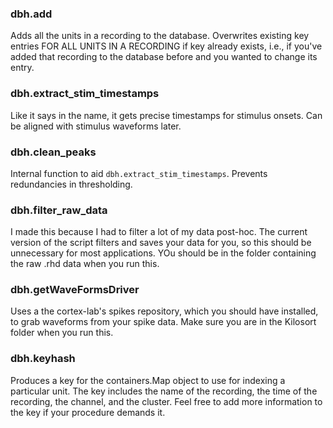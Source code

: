 ### dbh.add
Adds all the units in a recording to the database. Overwrites existing key entries FOR ALL UNITS IN A RECORDING if key already exists, i.e., if you've added that recording to the database before and you wanted to change its entry.

### dbh.extract_stim_timestamps
Like it says in the name, it gets precise timestamps for stimulus onsets. Can be aligned with stimulus waveforms later.

### dbh.clean_peaks
Internal function to aid `dbh.extract_stim_timestamps`. Prevents redundancies in thresholding.

### dbh.filter_raw_data
I made this because I had to filter a lot of my data post-hoc. The current version of the script filters and saves your data for you, so this should be unnecessary for most applications. YOu should be in the folder containing the raw .rhd data when you run this.

### dbh.getWaveFormsDriver
Uses a the cortex-lab's spikes repository, which you should have installed, to grab waveforms from your spike data. Make sure you are in the Kilosort folder when you run this.

### dbh.keyhash
Produces a key for the containers.Map object to use for indexing a particular unit. The key includes the name of the recording, the time of the recording, the channel, and the cluster. Feel free to add more information to the key if your procedure demands it.
